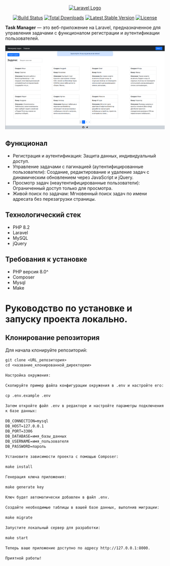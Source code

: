 <p align="center"><a href="https://laravel.com" target="_blank"><img src="https://raw.githubusercontent.com/laravel/art/master/logo-lockup/5%20SVG/2%20CMYK/1%20Full%20Color/laravel-logolockup-cmyk-red.svg" width="400" alt="Laravel Logo"></a></p>

<p align="center">
<a href="https://github.com/laravel/framework/actions"><img src="https://github.com/laravel/framework/workflows/tests/badge.svg" alt="Build Status"></a>
<a href="https://packagist.org/packages/laravel/framework"><img src="https://img.shields.io/packagist/dt/laravel/framework" alt="Total Downloads"></a>
<a href="https://packagist.org/packages/laravel/framework"><img src="https://img.shields.io/packagist/v/laravel/framework" alt="Latest Stable Version"></a>
<a href="https://packagist.org/packages/laravel/framework"><img src="https://img.shields.io/packagist/l/laravel/framework" alt="License"></a>
</p>


**Task Manager** — это веб-приложение на Laravel, предназначенное для управления задачами с функционалом регистрации и аутентификации пользователей.

![Main page](index.png)


## Функционал

- Регистрация и аутентификация: Защита данных, индивидуальный доступ.
- Управление задачами с пагинацией (аутентифицированные пользователи): Создание, редактирование и удаление задач с динамическим обновлением через JavaScript и jQuery.
- Просмотр задач (неаутентифицированные пользователи): Ограниченный доступ только для просмотра.
- Живой поиск по задачам: Мгновенный поиск задач по имени адресата без перезагрузки страницы.

## Технологический стек

- PHP 8.2
- Laravel
- MySQL
- jQuery

## Требования к установке

- PHP версия 8.0^
- Composer
- Mysql
- Make

# Руководство по установке и запуску проекта локально.

## Клонирование репозитория

Для начала клонируйте репозиторий:

```shell
git clone <URL_репозитория>
cd <название_клонированной_директории>

Настройка окружения:

Скопируйте пример файла конфигурации окружения в .env и настройте его:

cp .env.example .env

Затем откройте файл .env в редакторе и настройте параметры подключения к базе данных:

DB_CONNECTION=mysql
DB_HOST=127.0.0.1
DB_PORT=3306
DB_DATABASE=имя_базы_данных
DB_USERNAME=имя_пользователя
DB_PASSWORD=пароль

Установите зависимости проекта с помощью Composer:

make install

Генерация ключа приложения:

make generate key

Ключ будет автоматически добавлен в файл .env.

Создайте необходимые таблицы в вашей базе данных, выполнив миграции:

make migrate

Запустите локальный сервер для разработки:

make start

Теперь ваше приложение доступно по адресу http://127.0.0.1:8000.

Приятной работы!

